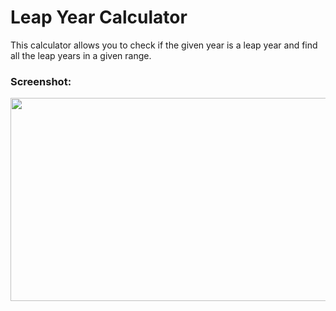 # Leap Year Calculator

This calculator allows you to check if the given year is a leap year and find all the leap years in a given range.

### Screenshot:

<img src="https://user-images.githubusercontent.com/114419836/194770026-d0ddcdcd-7015-4c99-ab94-9241fb503e7f.png" width="509" height="325"/><br/>


